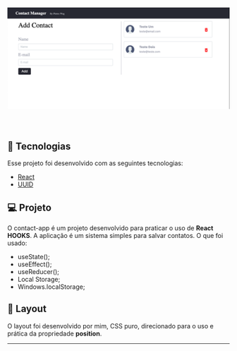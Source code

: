 <h1 align="center">
   <img src="contact-app.png" />
</h1>






<br>

## 🧪 Tecnologias

Esse projeto foi desenvolvido com as seguintes tecnologias:

- [React](https://reactjs.org)
- [UUID](https://www.npmjs.com/package/uuid)


## 💻 Projeto

O contact-app é um projeto desenvolvido para praticar o uso de __React HOOKS__. A aplicação é um sistema simples para salvar contatos. O que foi usado:

- useState();
- useEffect();
- useReducer();
- Local Storage;
- Windows.localStorage;


## 🔖 Layout

O layout foi desenvolvido por mim, CSS puro, direcionado para o uso e prática da propriedade __position__.

---

